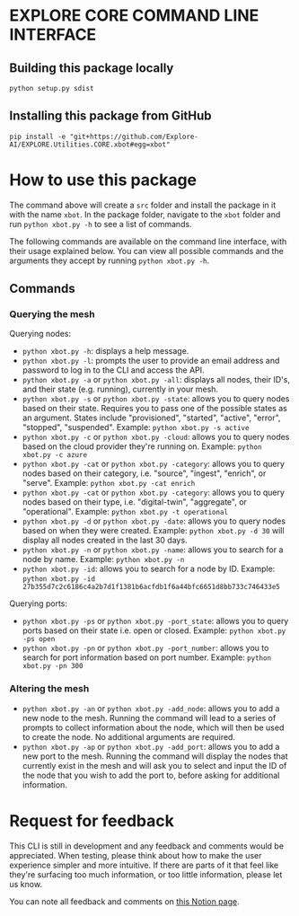 # EXPLORE CORE COMMAND LINE INTERFACE

## Building this package locally
`python setup.py sdist`

## Installing this package from GitHub
`pip install -e "git+https://github.com/Explore-AI/EXPLORE.Utilities.CORE.xbot#egg=xbot"`

# How to use this package

The command above will create a `src` folder and install the package in it with the name `xbot`. In the package folder, navigate to the `xbot` folder and run `python xbot.py -h` to see a list of commands.

The following commands are available on the command line interface, with their usage explained below. You can view all possible commands and the arguments they accept by running `python xbot.py -h`. 

## Commands

### Querying the mesh

Querying nodes:

- `python xbot.py -h`: displays a help message.
- `python xbot.py -l`: prompts the user to provide an email address and password to log in to the CLI and access the API.
- `python xbot.py -a` or `python xbot.py -all`: displays all nodes, their ID's, and their state (e.g. running), currently in your mesh.
- `python xbot.py -s` or `python xbot.py -state`: allows you to query nodes based on their state. Requires you to pass one of the possible states as an argument. States include "provisioned", "started", "active", "error", "stopped", "suspended". Example: `python xbot.py -s active`
- `python xbot.py -c` or `python xbot.py -cloud`: allows you to query nodes based on the cloud provider they're running on. Example: `python xbot.py -c azure`
- `python xbot.py -cat` or `python xbot.py -category`: allows you to query nodes based on their category, i.e. "source", "ingest", "enrich", or "serve". Example: `python xbot.py -cat enrich`
- `python xbot.py -cat` or `python xbot.py -category`: allows you to query nodes based on their type, i.e. "digital-twin", "aggregate", or "operational". Example: `python xbot.py -t operational`
- `python xbot.py -d` or `python xbot.py -date`: allows you to query nodes based on when they were created. Example: `python xbot.py -d 30` will display all nodes created in the last 30 days.
- `python xbot.py -n` or `python xbot.py -name`: allows you to search for a node by name. Example: `python xbot.py -n `
- `python xbot.py -id`: allows you to search for a node by ID. Example: `python xbot.py -id  27b355d7c2c6186c4a2b7d1f1381b6acfdb1f6a44bfc6651d8bb733c746433e5`

Querying ports: 

- `python xbot.py -ps` or `python xbot.py -port_state`: allows you to query ports based on their state i.e. open or closed. Example: `python xbot.py -ps open`
- `python xbot.py -pn` or `python xbot.py -port_number`: allows you to search for port information based on port number. Example: `python xbot.py -pn 300`

### Altering the mesh
- `python xbot.py -an` or `python xbot.py -add_node`: allows you to add a new node to the mesh. Running the command will lead to a series of prompts to collect information about the node, which will then be used to create the node. No additional arguments are required.  
- `python xbot.py -ap` or `python xbot.py -add_port`: allows you to add a new port to the mesh. Running the command will display the nodes that currently exist in the mesh and will ask you to select and input the ID of the node that you wish to add the port to, before asking for additional information. 

# Request for feedback

This CLI is still in development and any feedback and comments would be appreciated. When testing, please think about how to make the user experience simpler and more intuitive. If there are parts of it that feel like they're surfacing too much information, or too little information, please let us know. 

You can note all feedback and comments on [this Notion page](https://www.notion.so/exploreutils/xbot-Feedback-707fffa4a706419bb165606940619b0c). 